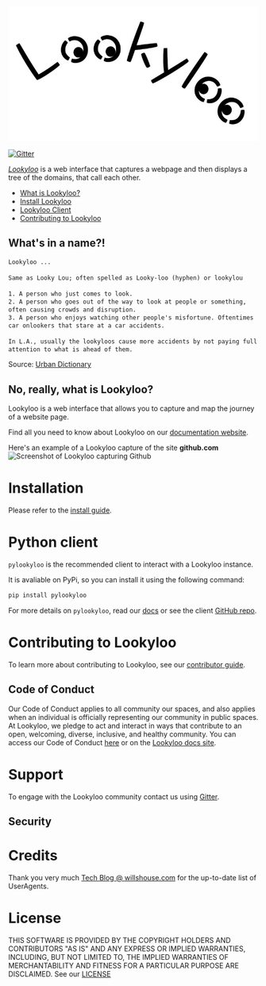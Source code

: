 [![Lookyloo icon](website/web/static/lookyloo.jpeg)](https://www.lookyloo.eu/docs/main/index.html)

[![Gitter](https://badges.gitter.im/lookyloo-app/community.svg)](https://gitter.im/lookyloo-app/community)

*[Lookyloo](https://lookyloo.circl.lu/scrape)* is a web interface that captures a webpage and then displays a tree of the domains, that call each other. 


* [What is Lookyloo?](#whats-in-a-name)
* [Install Lookyloo](#installation)
* [Lookyloo Client](#python-client)
* [Contributing to Lookyloo](link)



## What's in a name?!

```
Lookyloo ... 

Same as Looky Lou; often spelled as Looky-loo (hyphen) or lookylou

1. A person who just comes to look.
2. A person who goes out of the way to look at people or something, often causing crowds and disruption.
3. A person who enjoys watching other people's misfortune. Oftentimes car onlookers that stare at a car accidents.

In L.A., usually the lookyloos cause more accidents by not paying full attention to what is ahead of them.
```
Source: [Urban Dictionary](https://www.urbandictionary.com/define.php?term=lookyloo)


## No, really, what is Lookyloo?

Lookyloo is a web interface that allows you to capture and map the journey of a website page.

Find all you need to know about Lookyloo on our [documentation website](https://www.lookyloo.eu/docs/main/index.html).

Here's an example of a Lookyloo capture of the site **github.com**
![Screenshot of Lookyloo capturing Github](https://www.lookyloo.eu/docs/main/_images/sample_github.png)


# Installation

Please refer to the [install guide](https://www.lookyloo.eu/docs/main/install-lookyloo.html).


# Python client

`pylookyloo` is the recommended client to interact with a Lookyloo instance.

It is avaliable on PyPi, so you can install it using the following command:

```bash
pip install pylookyloo
```

For more details on `pylookyloo`, read our [docs](https://www.lookyloo.eu/docs/main/pylookyloo-overview.html) or see the client [GitHub repo](https://github.com/Lookyloo/PyLookyloo).  

# Contributing to Lookyloo

To learn more about contributing to Lookyloo, see our [contributor guide](https://www.lookyloo.eu/docs/main/contributing.html).

## Code of Conduct

Our Code of Conduct applies to all community our spaces, and also applies when an individual is officially representing our community in public spaces. At Lookyloo, we pledge to act and interact in ways that contribute to an open, welcoming, diverse, inclusive, and healthy community. You can access our Code of Conduct [here](https://github.com/Lookyloo/lookyloo/blob/main/code_of_conduct.md) or on the [Lookyloo docs site](https://www.lookyloo.eu/docs/main/code-conduct.html).


# Support
To engage with the Lookyloo community contact us using [Gitter](https://gitter.im/lookyloo-app/community).

## Security


# Credits

Thank you very much [Tech Blog @ willshouse.com](https://techblog.willshouse.com/2012/01/03/most-common-user-agents/) for the up-to-date list of UserAgents.


# License

THIS SOFTWARE IS PROVIDED BY THE COPYRIGHT HOLDERS AND CONTRIBUTORS "AS IS"
AND ANY EXPRESS OR IMPLIED WARRANTIES, INCLUDING, BUT NOT LIMITED TO, THE
IMPLIED WARRANTIES OF MERCHANTABILITY AND FITNESS FOR A PARTICULAR PURPOSE ARE
DISCLAIMED. See our [LICENSE](lookyloo/LICENSE)

